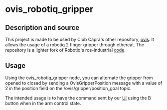 # ovis_robotiq_gripper

## Description and source

This project is made to be used by Club Capra's other repository, [ovis](https://github.com/clubcapra/ovis). It allows the usage of a robotiq 2 finger gripper through ethercat. The repository is a lighter fork of Robotiq's ros-industrial [code](https://github.com/ros-industrial/robotiq).

## Usage

Using the ovis_robotiq_gripper node, you can alternate the gripper from opened to closed by sending a OvisGripperPosition message with a value of 2 in the position field on the /ovis/gripper/position_goal topic.

The intended usage is to have the command sent by our [UI](https://github.com/clubcapra/capra_web_ui) using the B button when in the arm control state.